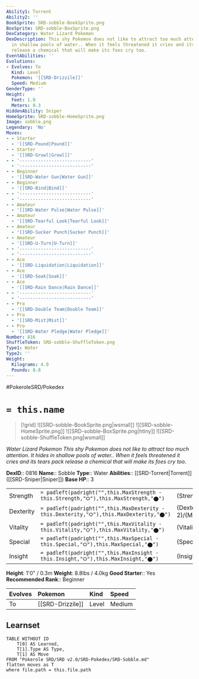 ```yaml
---
Ability1: Torrent
Ability2: ''
BookSprite: SRD-sobble-BookSprite.png
BoxSprite: SRD-sobble-BoxSprite.png
DexCategory: Water Lizard Pokemon
DexDescription: This shy Pokemon does not like to attract too much attention. It hides
  in shallow pools of water.. When it feels threatened it cries and its tears pack
  release a chemical that will make its foes cry too.
EventAbilities: ''
Evolutions:
- Evolves: To
  Kind: Level
  Pokemon: '[[SRD-Drizzile]]'
  Speed: Medium
GenderType: ''
Height:
  Feet: 1.0
  Meters: 0.3
HiddenAbility: Sniper
HomeSprite: SRD-sobble-HomeSprite.png
Image: sobble.png
Legendary: 'No'
Moves:
- - Starter
  - '[[SRD-Pound|Pound]]'
- - Starter
  - '[[SRD-Growl|Growl]]'
- - '---------------------------'
  - '---------------------------'
- - Beginner
  - '[[SRD-Water Gun|Water Gun]]'
- - Beginner
  - '[[SRD-Bind|Bind]]'
- - '---------------------------'
  - '---------------------------'
- - Amateur
  - '[[SRD-Water Pulse|Water Pulse]]'
- - Amateur
  - '[[SRD-Tearful Look|Tearful Look]]'
- - Amateur
  - '[[SRD-Sucker Punch|Sucker Punch]]'
- - Amateur
  - '[[SRD-U-Turn|U-Turn]]'
- - '---------------------------'
  - '---------------------------'
- - Ace
  - '[[SRD-Liquidation|Liquidation]]'
- - Ace
  - '[[SRD-Soak|Soak]]'
- - Ace
  - '[[SRD-Rain Dance|Rain Dance]]'
- - '---------------------------'
  - '---------------------------'
- - Pro
  - '[[SRD-Double Team|Double Team]]'
- - Pro
  - '[[SRD-Mist|Mist]]'
- - Pro
  - '[[SRD-Water Pledge|Water Pledge]]'
Number: 816
ShuffleToken: SRD-sobble-ShuffleToken.png
Type1: Water
Type2: ''
Weight:
  Kilograms: 4.0
  Pounds: 8.8
---
```


#PokeroleSRD/Pokedex

# `= this.name`

> [!grid]
> ![[SRD-sobble-BookSprite.png|wsmall]]
> ![[SRD-sobble-HomeSprite.png]]
> ![[SRD-sobble-BoxSprite.png|htiny]]
> ![[SRD-sobble-ShuffleToken.png|wsmall]]


*Water Lizard Pokemon*
*This shy Pokemon does not like to attract too much attention. It hides in shallow pools of water.. When it feels threatened it cries and its tears pack release a chemical that will make its foes cry too.*

**DexID**:: 0816
**Name**:: Sobble
**Type**:: Water
**Abilities**:: [[SRD-Torrent|Torrent]] ([[SRD-Sniper|Sniper]])
**Base HP**:: 3

|           |                                                                                        |                                          |
| --------- | -------------------------------------------------------------------------------------- | ---------------------------------------- |
| Strength  | `= padleft(padright("",this.MaxStrength - this.Strength,"⭘"),this.MaxStrength,"⬤")`    | (Strength::1)/(MaxStrength::3)   |
| Dexterity | `= padleft(padright("",this.MaxDexterity - this.Dexterity,"⭘"),this.MaxDexterity,"⬤")` | (Dexterity:: 2)/(MaxDexterity::5) |
| Vitality  | `= padleft(padright("",this.MaxVitality - this.Vitality,"⭘"),this.MaxVitality,"⬤")`    | (Vitality::1)/(MaxVitality::3)   |
| Special   | `= padleft(padright("",this.MaxSpecial - this.Special,"⭘"),this.MaxSpecial,"⬤")`       | (Special::2)/(MaxSpecial::5)     |
| Insight   | `= padleft(padright("",this.MaxInsight - this.Insight,"⭘"),this.MaxInsight,"⬤")`       | (Insight::1)/(MaxInsight::3)     |

**Height**: 1'0" / 0.3m
**Weight**: 8.8lbs / 4.0kg
**Good Starter**:: Yes
**Recommended Rank**:: Beginner

| Evolves   | Pokemon          | Kind   | Speed   |
|:----------|:-----------------|:-------|:--------|
| To        | [[SRD-Drizzile]] | Level  | Medium  |

## Learnset

```dataview
TABLE WITHOUT ID
    T[0] AS Learned,
    T[1].Type AS Type,
    T[1] AS Move
FROM "Pokerole SRD/SRD v2.0/SRD-Pokedex/SRD-Sobble.md"
flatten moves as T
where file.path = this.file.path
```
